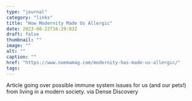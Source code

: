 ```yaml
---
type: "journal"
category: "links"
title: "How Modernity Made Us Allergic"
date: 2023-08-22T16:29:03Z
draft: false
thumbnail: ""
image: ""
alt: ""
caption: ""
href: "https://www.noemamag.com/modernity-has-made-us-allergic/"
tags:
---
```


Article going over possible immune system issues for us (and our pets!) from living in a modern society. via Dense Discovery
